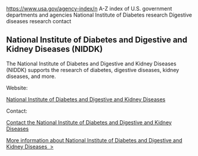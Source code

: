 

https://www.usa.gov/agency-index/n
A-Z index of U.S. government departments and agencies
National Institute of Diabetes research
Digestive diseases research contact

National Institute of Diabetes and Digestive and Kidney Diseases (NIDDK)
------------------------------------------------------------------------

The National Institute of Diabetes and Digestive and Kidney Diseases (NIDDK) supports the research of diabetes, digestive diseases, kidney diseases, and more.

Website:

[National Institute of Diabetes and Digestive and Kidney Diseases](https://www.niddk.nih.gov/)

Contact:

[Contact the National Institute of Diabetes and Digestive and Kidney Diseases](https://www.niddk.nih.gov/about-niddk/contact-us)

[More information about National Institute of Diabetes and Digestive and Kidney Diseases  >](https://www.usa.gov/agencies/national-institute-of-diabetes-and-digestive-and-kidney-diseases)
